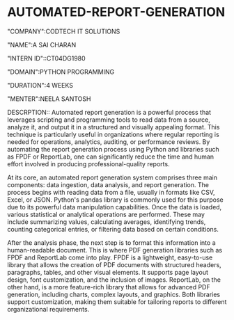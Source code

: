# AUTOMATED-REPORT-GENERATION

"COMPANY":CODTECH IT SOLUTIONS

"NAME":A SAI CHARAN

"INTERN ID"::CT04DG1980

"DOMAIN":PYTHON PROGRAMMING

"DURATION":4 WEEKS

"MENTER":NEELA SANTOSH

DESCRPTION:: Automated report generation is a powerful process that leverages scripting and programming tools to read data from a source, analyze it, and output it in a structured and visually appealing format. This technique is particularly useful in organizations where regular reporting is needed for operations, analytics, auditing, or performance reviews. By automating the report generation process using Python and libraries such as FPDF or ReportLab, one can significantly reduce the time and human effort involved in producing professional-quality reports.

At its core, an automated report generation system comprises three main components: data ingestion, data analysis, and report generation. The process begins with reading data from a file, usually in formats like CSV, Excel, or JSON. Python's pandas library is commonly used for this purpose due to its powerful data manipulation capabilities. Once the data is loaded, various statistical or analytical operations are performed. These may include summarizing values, calculating averages, identifying trends, counting categorical entries, or filtering data based on certain conditions.

After the analysis phase, the next step is to format this information into a human-readable document. This is where PDF generation libraries such as FPDF and ReportLab come into play. FPDF is a lightweight, easy-to-use library that allows the creation of PDF documents with structured headers, paragraphs, tables, and other visual elements. It supports page layout design, font customization, and the inclusion of images. ReportLab, on the other hand, is a more feature-rich library that allows for advanced PDF generation, including charts, complex layouts, and graphics. Both libraries support customization, making them suitable for tailoring reports to different organizational requirements.
